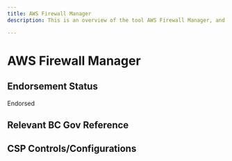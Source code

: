 ```yaml
---
title: AWS Firewall Manager
description: This is an overview of the tool AWS Firewall Manager, and its current status  within BC Gov.

---
```

<!---
Note: this is a generated file.  You should not edit it directly.  Please check https://github.com/bcgov/cloud-pathfinder for details.
-->
# AWS Firewall Manager



## Endorsement Status
Endorsed

## Relevant BC Gov Reference


## CSP Controls/Configurations
